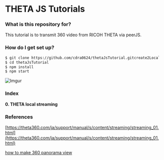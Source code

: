 # THETA JS Tutorials #

### What is this repository for? 
This tutorial is to transmit 360 video from RICOH THETA via peerJS.

### How do I get set up? ###

```sh
$ git clone https://github.com/cdra0624/thetaJsTutorial.gitcreate2LocalController.git
$ cd thetaJsTutorial
$ npm install
$ npm start
```
![Imgur](http://i.imgur.com/aJfFBV7.png)
### Index ###
**0. THETA local streaming** 


### References ###
[https://theta360.com/ja/support/manual/s/content/streaming/streaming_01.html](https://theta360.com/ja/support/manual/s/content/streaming/streaming_01.html) 

[how to make 360 panorama view](http://qiita.com/kingpanda/items/1c3a47765b40d6d62f46)